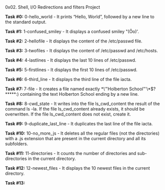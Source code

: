 0x02. Shell, I/O Redirections and filters Project

**Task #0:** 0-hello_world - It prints “Hello, World”, followed by a new line to the standard output.

**Task #1:** 1-confused_smiley - It displays a confused smiley "(Ôo)'.

**Task #2:** 2-hellofile - It displays the content of the /etc/passwd file.

**Task #3:** 3-twofiles - It displays the content of /etc/passwd and /etc/hosts.

**Task #4:** 4-lastlines - It displays the last 10 lines of /etc/passwd.

**Task #5:** 5-firstlines - It displays the first 10 lines of /etc/passwd.

**Task #6:** 6-third_line - It displays the third line of the file iacta.

**Task #7:** 7-file - It creates a file named exactly \*\\'"Holberton School"\'\\*$\?\*\*\*\*\*:) containing the text Holberton School ending by a new line.

**Task #8:** 8-cwd_state - It writes into the file ls_cwd_content the result of the command ls -la. If the file ls_cwd_content already exists, it should be overwritten. If the file ls_cwd_content does not exist, create it.

**Task #9:** 9-duplicate_last_line - It duplicates the last line of the file iacta.

**Task #10:** 10-no_more_js - It deletes all the regular files (not the directories) with a .js extension that are present in the current directory and all its subfolders.

**Task #11:** 11-directories - It counts the number of directories and sub-directories in the current directory.

**Task #12:** 12-newest_files - It displays the 10 newest files in the current directory.

**Task #13:**  

